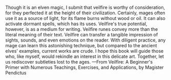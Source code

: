 Though it is an elven magic, I submit that veilfire is worthy of consideration, for they perfected it at the height of their civilization. Certainly, mages often use it as a source of light, for its flame burns without wood or oil. It can also activate dormant spells, which has its uses. Veilfire's true potential, however, is as a medium for writing.
Veilfire runes convey more than the literal meaning of their text. Veilfire can transfer a tangible impression of sights, sounds, and even emotions on the reader. With diligent practice, any mage can learn this astonishing technique, but compared to the ancient elves' examples, current works are crude. I hope this book will guide those who, like myself, would rekindle an interest in this delicate art. Together, let us rediscover subtleties lost to the ages.
—From Veilfire: A Beginner's Primer with Numerous Teachings, Exercises, and Applications, by Magister Pendictus